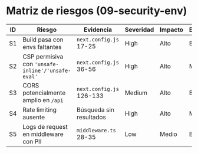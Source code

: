 # Matriz de riesgos (09-security-env)

| ID  | Riesgo                                            | Evidencia                | Severidad | Impacto | Esfuerzo |
| --- | ------------------------------------------------- | ------------------------ | --------- | ------- | -------- |
| S1  | Build pasa con envs faltantes                     | `next.config.js` 17-25   | High      | Alto    | Bajo     |
| S2  | CSP permisiva con `'unsafe-inline'/'unsafe-eval'` | `next.config.js` 36-56   | High      | Alto    | Medio    |
| S3  | CORS potencialmente amplio en `/api`              | `next.config.js` 126-133 | Medium    | Alto    | Bajo     |
| S4  | Rate limiting ausente                             | Búsqueda sin resultados  | High      | Alto    | Medio    |
| S5  | Logs de request en middleware con PII             | `middleware.ts` 28-35    | Low       | Medio   | Bajo     |
